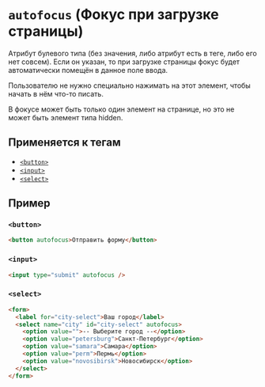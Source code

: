 # `autofocus` (Фокус при загрузке страницы)

Атрибут булевого типа (без значения, либо атрибут есть в теге, либо его нет совсем). Если он указан, то при загрузке страницы фокус будет автоматически помещён в данное поле ввода.

Пользователю не нужно специально нажимать на этот элемент, чтобы начать в нём что-то писать.

В фокусе может быть только один элемент на странице, но это не может быть элемент типа hidden.

## Применяется к тегам

- [`<button>`](<../TAGS FORM/button (КНОПКА).md>)
- [`<input>`](<../TAGS FORM/input (ПОЛЕ ВВОДА).md>)
- [`<select>`](<../TAGS FORM/select (ВЫПАДАЮЩИЙ СПИСОК).md>)

## Пример

### `<button>`

```html
<button autofocus>Отправить форму</button>
```

### `<input>`

```html
<input type="submit" autofocus />
```

### `<select>`

```html
<form>
  <label for="city-select">Ваш город</label>
  <select name="city" id="city-select" autofocus>
    <option value="">-- Выберите город --</option>
    <option value="petersburg">Санкт-Петербург</option>
    <option value="samara">Самара</option>
    <option value="perm">Пермь</option>
    <option value="novosibirsk">Новосибирск</option>
  </select>
</form>
```
